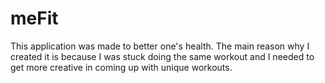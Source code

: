 # meFit
This application was made to better one's health. The main reason why I created it is because I was stuck doing the same workout and I needed to get more creative in coming up with unique workouts. 
